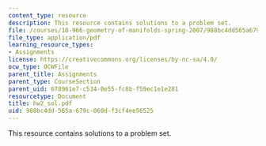 ```yaml
---
content_type: resource
description: This resource contains solutions to a problem set.
file: /courses/18-966-geometry-of-manifolds-spring-2007/988bc4dd565a679c060df3cf4ee56525_hw2_sol.pdf
file_type: application/pdf
learning_resource_types:
- Assignments
license: https://creativecommons.org/licenses/by-nc-sa/4.0/
ocw_type: OCWFile
parent_title: Assignments
parent_type: CourseSection
parent_uid: 678961e7-c534-0e55-fc8b-f59ec1e1e281
resourcetype: Document
title: hw2_sol.pdf
uid: 988bc4dd-565a-679c-060d-f3cf4ee56525
---
```

This resource contains solutions to a problem set.